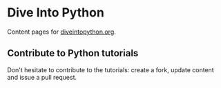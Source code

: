 # Dive Into Python

Content pages for [diveintopython.org](https://diveintopython.org/).

## Contribute to Python tutorials

Don't hesitate to contribute to the tutorials: create a fork, update content and issue a pull request.
